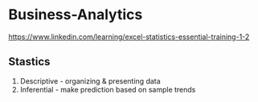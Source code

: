# Business-Analytics

https://www.linkedin.com/learning/excel-statistics-essential-training-1-2
## Stastics
1. Descriptive - organizing & presenting data
2. Inferential - make prediction based on sample trends

